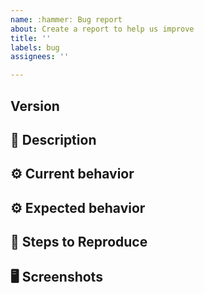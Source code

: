 ```yaml
---
name: :hammer: Bug report
about: Create a report to help us improve
title: ''
labels: bug
assignees: ''

---
```


## Version
<!-- Pepys Version Number -->

## 🐞 Description
<!-- A clear and concise description of what the bug is. -->

## ⚙️ Current behavior
<!-- A clear and concise description of what you encountered -->

## ⚙️ Expected behavior
<!-- A clear and concise description of what you expected to happen. -->

## 🔢 Steps to Reproduce
<!-- 
Steps to reproduce the behavior:
1. Go to '...'
2. Click on '....'
3. Scroll down to '....'
4. See error -->

## 🖥️ Screenshots
<!-- If applicable, add screenshots to help explain your problem a good animated screenshot can replace 'steps to reproduce'.  Gyazo (& Gyazo Pro) can produce animated GIFs from screen recordings. -->
